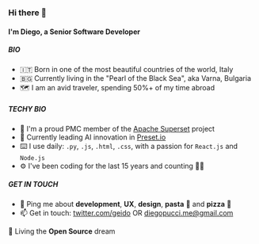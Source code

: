 ### Hi there 👋

#### I'm Diego, a Senior Software Developer

##### BIO

- 🇮🇹 Born in one of the most beautiful countries of the world, Italy
- 🇧🇬 Currently living in the "Pearl of the Black Sea", aka Varna, Bulgaria 
- 🗺 I am an avid traveler, spending 50%+ of my time abroad

##### TECHY BIO

- 🏢 I'm a proud PMC member of the [Apache Superset](https://github.com/apache/superset) project
- 🤖 Currently leading AI innovation in [Preset.io](https://preset.io/)
- ⌨️ I use daily: `.py`, `.js`, `.html`, `.css`, with a passion for `React.js` and `Node.js`
- ⚙️ I've been coding for the last 15 years and counting 👨‍💻


##### GET IN TOUCH

- 💬 Ping me about **development**, **UX**, **design**, **pasta** 🍝 and **pizza** 🍕
- 📫 Get in touch: [twitter.com/geido](https://twitter.com/geido) OR diegopucci.me@gmail.com

🌱 Living the **Open Source** dream
